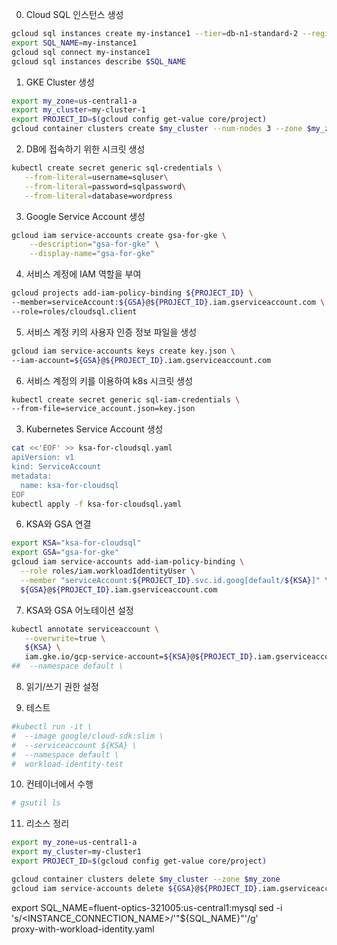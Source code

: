 0. Cloud SQL 인스턴스 생성

```bash
gcloud sql instances create my-instance1 --tier=db-n1-standard-2 --region=us-central1
export SQL_NAME=my-instance1
gcloud sql connect my-instance1
gcloud sql instances describe $SQL_NAME
```

1. GKE Cluster 생성 

```bash
export my_zone=us-central1-a
export my_cluster=my-cluster-1
export PROJECT_ID=$(gcloud config get-value core/project) 
gcloud container clusters create $my_cluster --num-nodes 3 --zone $my_zone 
```

2. DB에 접속하기 위한 시크릿 생성

```bash
kubectl create secret generic sql-credentials \
   --from-literal=username=sqluser\
   --from-literal=password=sqlpassword\
   --from-literal=database=wordpress
```

3. Google Service Account 생성

```bash
gcloud iam service-accounts create gsa-for-gke \
    --description="gsa-for-gke" \
    --display-name="gsa-for-gke"
```

4. 서비스 계정에 IAM 역할을 부여

```bash
gcloud projects add-iam-policy-binding ${PROJECT_ID} \
--member=serviceAccount:${GSA}@${PROJECT_ID}.iam.gserviceaccount.com \
--role=roles/cloudsql.client
```

5. 서비스 계정 키의 사용자 인증 정보 파일을 생성

```bash
gcloud iam service-accounts keys create key.json \
--iam-account=${GSA}@${PROJECT_ID}.iam.gserviceaccount.com
```

6. 서비스 계정의 키를 이용하여 k8s 시크릿 생성

```bash
kubectl create secret generic sql-iam-credentials \
--from-file=service_account.json=key.json
```





3. Kubernetes Service Account 생성

```bash
cat <<'EOF' >> ksa-for-cloudsql.yaml
apiVersion: v1
kind: ServiceAccount
metadata:
  name: ksa-for-cloudsql
EOF
kubectl apply -f ksa-for-cloudsql.yaml
```













6. KSA와 GSA 연결

```bash
export KSA="ksa-for-cloudsql"
export GSA="gsa-for-gke"
gcloud iam service-accounts add-iam-policy-binding \
  --role roles/iam.workloadIdentityUser \
  --member "serviceAccount:${PROJECT_ID}.svc.id.goog[default/${KSA}]" \
  ${GSA}@${PROJECT_ID}.iam.gserviceaccount.com
```

7. KSA와 GSA 어노테이션 설정

```bash
kubectl annotate serviceaccount \
   --overwrite=true \
   ${KSA} \
   iam.gke.io/gcp-service-account=${KSA}@${PROJECT_ID}.iam.gserviceaccount.com 
##  --namespace default \
```

8. 읽기/쓰기 권한 설정



9. 테스트

```bash
#kubectl run -it \
#  --image google/cloud-sdk:slim \
#  --serviceaccount ${KSA} \
#  --namespace default \
#  workload-identity-test
```

10. 컨테이너에서 수행

```bash
# gsutil ls
```

11. 리소스 정리

```bash
export my_zone=us-central1-a
export my_cluster=my-cluster1
export PROJECT_ID=$(gcloud config get-value core/project) 

gcloud container clusters delete $my_cluster --zone $my_zone
gcloud iam service-accounts delete ${GSA}@${PROJECT_ID}.iam.gserviceaccount.com
```


export SQL_NAME=fluent-optics-321005:us-central1:mysql
sed -i 's/<INSTANCE_CONNECTION_NAME>/'"${SQL_NAME}"'/g'\
   proxy-with-workload-identity.yaml